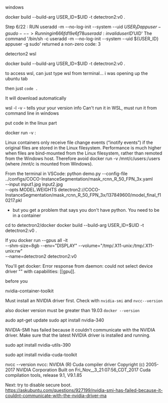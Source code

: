 
windows


docker build --build-arg USER_ID=$UID -t detectron2:v0 .


Step 6/22 : RUN useradd -m --no-log-init --system  --uid ${USER_ID} appuser -g sudo
 ---> Running in 666fd19e6f78
useradd: invalid user ID '$UID'
The command '/bin/sh -c useradd -m --no-log-init --system  --uid ${USER_ID} appuser -g sudo' returned a non-zero code: 3


detecrton2 wsl



docker build --build-arg USER_ID=$UID -t detectron2:v0 .








to access wsl, can just type wsl from terminal... i was opening up the ubuntu tab

then just `code .`

It will download automatically





wsl -l -v - tells your your version info
Can't run it in WSL, must run it from command line in windows






put code in the linux part



docker run -v <host-path>:<container-path>


Linux containers only receive file change events (“inotify events”) if the original files are stored in the Linux filesystem.
Performance is much higher when files are bind-mounted from the Linux filesystem, rather than remoted from the Windows host. Therefore avoid docker run -v /mnt/c/users:/users (where /mnt/c is mounted from Windows).


From the terminal in VSCode:
python demo.py --config-file ../configs/COCO-InstanceSegmentation/mask_rcnn_R_50_FPN_3x.yaml \
  --input input1.jpg input2.jpg \
  --opts MODEL.WEIGHTS detectron2://COCO-InstanceSegmentation/mask_rcnn_R_50_FPN_3x/137849600/model_final_f10217.pkl


- but you get a problem that says you don't have python. You need to be in a container

cd to detectron2/docker
docker build --build-arg USER_ID=$UID -t detectron2:v0 .


If you docker run --gpus all -it \
	--shm-size=8gb --env="DISPLAY" --volume="/tmp/.X11-unix:/tmp/.X11-unix:rw" \
	--name=detectron2 detectron2:v0

You'll get docker: Error response from daemon: could not select device driver "" with capabilities: [[gpu]].



before you

nvidia-container-toolkit




Must install an NVIDIA driver first. Check with `nvidia-smi` and `nvcc--version`

also docker version must be greater than 19.03 `docker --version`

audo apt-get update
sudo apt install nvidia-340

NVIDIA-SMI has failed because it couldn't communicate with the NVIDIA driver. Make sure that the latest NVIDIA driver is installed and running.

sudo apt install nvidia-utils-390


sudo apt install nvidia-cuda-toolkit




nvcc --version
nvcc: NVIDIA (R) Cuda compiler driver
Copyright (c) 2005-2017 NVIDIA Corporation
Built on Fri_Nov__3_21:07:56_CDT_2017
Cuda compilation tools, release 9.1, V9.1.85



Next: try to disable secure boot.
https://askubuntu.com/questions/927199/nvidia-smi-has-failed-because-it-couldnt-communicate-with-the-nvidia-driver-ma


